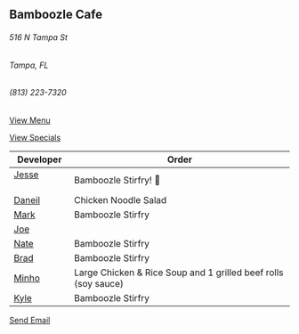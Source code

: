 ## Bamboozle Cafe
###### 516 N Tampa St
###### Tampa, FL
###### (813) 223-7320

[View Menu](http://bamboozlecafe.com/bamboozle-cafe-lunch-menu/)

[View Specials](http://bamboozlecafe.com/bamboozle-cafe-lunch-specials/)

Developer     | Order
--------------|---------------------
[Jesse](https://github.com/jessecurry)              | Bamboozle Stirfry! 🥘
[Daneil](https://github.com/dtartaglia)             | Chicken Noodle Salad
[Mark](http://github.com/mark-smithtb)              | Bamboozle Stirfry
[Joe](https://github.com/Montchat)                  | 
[Nate](https://github.com/thunemn)                  | Bamboozle Stirfry 
[Brad](https://github.com/bself)                    | Bamboozle Stirfry 
[Minho](https://github.com/minhochoi)               | Large Chicken & Rice Soup and 1 grilled beef rolls (soy sauce)
[Kyle](https://github.com/kjswartz)                 | Bamboozle Stirfry


<a href="mailto:info@bamboozlecafe.com?cc=bamboozlecafe@gmail.com&subject=11:30am%20Haneke%20Design%20Developer Lunch&body=https%3A%2F%2Fgithub.com%2Fhanekedesign%2Fdeveloper-lunch%2Fblob%2Fmaster%2Fbamboozle.md">Send Email</a>
